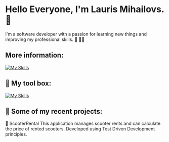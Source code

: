 # Hello Everyone, I'm Lauris Mihailovs.:wave:

I'm a software developer with a passion for learning new things and improving my professional skills. :brain: :man_technologist:

## More information: 

[![My Skills](https://skillicons.dev/icons?i=linkedin)](https://www.linkedin.com/in/lauris-mihailovs/)

## :toolbox: My tool box:

[![My Skills](https://skillicons.dev/icons?i=cs,dotnet,git,ts,html,css,sqlite)]()

## 📝 Some of my recent projects:

🛴 ScooterRental
This application manages scooter rents and can calculate the price of rented scooters.
Developed using Test Driven Development principles. 






